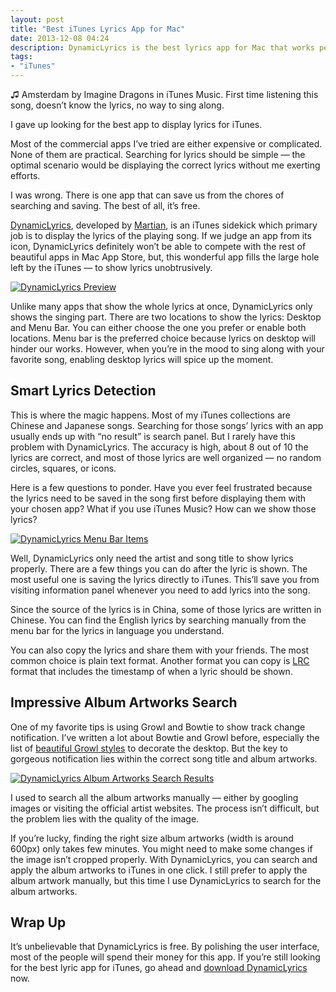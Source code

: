 ```yaml
---
layout: post
title: "Best iTunes Lyrics App for Mac"
date: 2013-12-08 04:24
description: DynamicLyrics is the best lyrics app for Mac that works perfectly with iTunes.
tags:
- "iTunes"
---
```


&#x266B; Amsterdam by Imagine Dragons in iTunes Music. First time listening this song, doesn’t know the lyrics, no way to sing along.

I gave up looking for the best app to display lyrics for iTunes.

<!--more-->

Most of the commercial apps I’ve tried are either expensive or complicated. None of them are practical. Searching for lyrics should be simple — the optimal scenario would be displaying the correct lyrics without me exerting efforts.

I was wrong. There is one app that can save us from the chores of searching and saving. The best of all, it’s free.

[DynamicLyrics][6086-001], developed by [Martian][6086-002], is an iTunes sidekick which primary job is to display the lyrics of the playing song. If we judge an app from its icon, DynamicLyrics definitely won’t be able to compete with the rest of beautiful apps in Mac App Store, but, this wonderful app fills the large hole left by the iTunes — to show lyrics unobtrusively.

[ ![DynamicLyrics Preview][img] ](http://images.sayzlim.net/2013/12/dynamiclyrics_preview.jpg "DynamicLyrics Preview")

[img]: http://images.sayzlim.net/2013/12/dynamiclyrics_preview.jpg "DynamicLyrics Preview"

Unlike many apps that show the whole lyrics at once, DynamicLyrics only shows the singing part. There are two locations to show the lyrics: Desktop and Menu Bar. You can either choose the one you prefer or enable both locations. Menu bar is the preferred choice because lyrics on desktop will hinder our works.  However, when you’re in the mood to sing along with your favorite song, enabling desktop lyrics will spice up the moment.

## Smart Lyrics Detection
This is where the magic happens. Most of my iTunes collections are Chinese and Japanese songs. Searching for those songs’ lyrics with an app usually ends up with “no result” is search panel. But I rarely have this problem with DynamicLyrics. The accuracy is high, about 8 out of 10 the lyrics are correct, and most of those lyrics are well organized — no random circles, squares, or icons.

Here is a few questions to ponder. Have you ever feel frustrated because the lyrics need to be saved in the song first before displaying them with your chosen app? What if you use iTunes Music? How can we show those lyrics?

[ ![DynamicLyrics Menu Bar Items][img2] ](http://images.sayzlim.net/2013/12/dynamiclyrics_menu.jpg "DynamicLyrics Menu Bar Items")

[img2]: http://images.sayzlim.net/2013/12/dynamiclyrics_menu.jpg "DynamicLyrics Menu Bar Items"

Well, DynamicLyrics only need the artist and song title to show lyrics properly. There are a few things you can do after the lyric is shown. The most useful one is saving the lyrics directly to iTunes. This’ll save you from visiting information panel whenever you need to add lyrics into the song.

Since the source of the lyrics is in China, some of those lyrics are written in Chinese. You can find the English lyrics by searching manually from the menu bar for the lyrics in language you understand.

You can also copy the lyrics and share them with your friends. The most common choice is plain text format. Another format you can copy is [LRC][6086-003] format that includes the timestamp of when a lyric should be shown.

## Impressive Album Artworks Search
One of my favorite tips is using Growl and Bowtie to show track change notification. I’ve written a lot about Bowtie and Growl before, especially the list of [beautiful Growl styles][6086-004] to decorate the desktop. But the key to gorgeous notification lies within the correct song title and album artworks.

[ ![DynamicLyrics Album Artworks Search Results][img1] ](http://images.sayzlim.net/2013/12/dynamiclyrics_album_artworks.jpg "DynamicLyrics Album Artworks Search Results")

[img1]: http://images.sayzlim.net/2013/12/dynamiclyrics_album_artworks.jpg "DynamicLyrics Album Artworks Search Results"

I used to search all the album artworks manually — either by googling images or visiting the official artist websites. The process isn’t difficult, but the problem lies with the quality of the image.

If you’re lucky, finding the right size album artworks (width is around 600px) only takes few minutes. You might need to make some changes if the image isn’t cropped properly. With DynamicLyrics, you can search and apply the album artworks to iTunes in one click. I still prefer to apply the album artwork manually, but this time I use DynamicLyrics to search for the album artworks.

## Wrap Up
It’s unbelievable that DynamicLyrics is free. By polishing the user interface, most of the people will spend their money for this app. If you’re still looking for the best lyric app for iTunes, go ahead and [download DynamicLyrics][6086-001] now.

[6086-001]: http://martianz.cn/dynamiclyrics/ "DynamicLyrics - MartianZ!"
[6086-002]: http://martianz.cn/ "Martianz.cn"
[6086-003]: http://en.wikipedia.org/wiki/LRC_(file_format) "LRC (file format) - Wikipedia, the free encyclopedia"
[6086-004]: http://sayzlim.net/4-beautiful-dark-growl-styles-themes/ "4 Beautiful Dark Growl Styles Themes | Sayz Lim"
